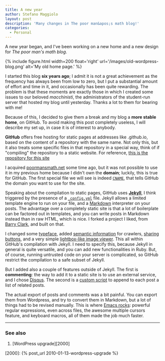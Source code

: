 ```yaml
---
title: A new year
author: Stefano Maggiolo
layout: post
description: 'Many changes in The poor man&apos;s math blog!'
categories:
  - Personal
---
```

A new year began, and I've been working on a new home and a new design for *The poor man's math blog*.

<!--more-->

{% include figure.html width=200 float='right' url='/images/old-wordpress-blog.png' alt='My old home page.' %}

I started this blog **six years ago**; I admit it is not a great achievement as the frequency has always been from low to zero, but I put a substantial amount of effort and time in it, and occasionally has been quite rewarding. The problem is that these moments are exactly those in which I created some issues to our beloved *macchinisti*, the administrators of the student-run server that hosted my blog until yesterday. Thanks a lot to them for bearing with me!

Because of this, I decided to give them a break and my blog a **more stable home**, on GitHub. To avoid making this post completely useless, I will describe my set up, in case it is of interest to anybody.

**GitHub** offers free hosting for static pages at addresses like <username>.github.io, based on the content of a repository with the same name. Not only this, but it also treats some specific files in that repository in a special way, think of if "compiling" the repository to a static website. For reference, [this is the repository for this site][1]

 [1]: http://github.com/stefano-maggiolo/stefano-maggiolo.github.io

I acquired [poormansmath.net][2] some time ago, but it was not possible to use it in my previous home because I didn't own the **domain**; luckily, this is true for GitHub. The first special file we will see is indeed [`CNAME`][3], that tells GitHub the domain you want to use for the site.

 [2]: http://poormansmath.net/
 [3]: https://github.com/stefano-maggiolo/stefano-maggiolo.github.io/blob/master/CNAME

Speaking about the compilation to static pages, GitHub uses **[Jekyll][4]**, I think triggered by the presence of a [`_config.yml`][5] file. Jekyll allows a limited template engine to run on your file, and a [Markdown][6] interpreter on your posts. The advantage over a completely static site is that a lot of boilerplate can be factored out in templates, and you can write posts in Markdown instead than in raw HTML, which is nice. I forked a project I liked, from [Barry Clark][7], and built on that.

 [4]: http://jekyllrb.com/
 [5]: https://github.com/stefano-maggiolo/stefano-maggiolo.github.io/blob/master/_config.yml
 [6]: http://daringfireball.net/projects/markdown/
 [7]: https://github.com/barryclark/jekyll-now

I changed some [typeface][8], added [semantic information][9] for crawlers, [sharing buttons][10], and a very simple [lightbox-like image viewer][11]. This all within GitHub's compilation with Jekyll. I need to specify this, because Jekyll in general is quite versatile, and you can add new functionalities in Ruby. But, of course, running untrusted code on your server is complicated, so GitHub restrict the compilation to a safe subset of Jekyll.

 [8]: https://github.com/stefano-maggiolo/stefano-maggiolo.github.io/commit/cab3a88598b2d9348885a3ea28907e197f229bc2
 [9]: https://github.com/stefano-maggiolo/stefano-maggiolo.github.io/commit/9c7ed4c2c4c3e0afa8c20a722d45b91dcb852ab8
 [10]: https://github.com/stefano-maggiolo/stefano-maggiolo.github.io/commit/7bd00a5aa75f2be8bf8f7daf17d08e35c051645f
 [11]: https://github.com/stefano-maggiolo/stefano-maggiolo.github.io/commit/e99079cb4390b11123c224278b847630320a4547

But I added also a couple of features outside of Jekyll. The first is **commenting**: the way to add it to a static site is to use an external service, and I chose [Disqus][12]. The second is a [custom script][13] to append to each post a list of related posts.

 [12]: http://disqus.com
 [13]: https://github.com/stefano-maggiolo/stefano-maggiolo.github.io/commit/360ee5469cb1ef3ae89908973c33118b6e2e81c7

The actual export of posts and comments was a bit painful. You can export them from Wordpress, and try to convert them in Markdown, but a lot of things had to be revised manually. This is where [Emacs rocks][14]: powerful regular expressions, even across files, the awesome multiple cursors feature, and keyboard macros, all of them made the job much faster.

 [14]: http://emacsrocks.com/

<!-- DO NOT EDIT BELOW THIS LINE -->
* * *

### See also

1. [WordPress upgrade][2000]

 [2000]: {% post_url 2010-01-13-wordpress-upgrade %}
